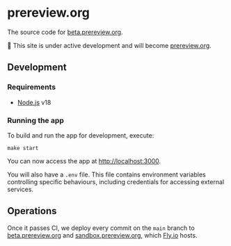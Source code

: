 # prereview.org

The source code for [beta.prereview.org].

🌱️ This site is under active development and will become [prereview.org].

## Development

### Requirements

- [Node.js] v18

### Running the app

To build and run the app for development, execute:

```shell
make start
```

You can now access the app at <http://localhost:3000>.

You will also have a `.env` file. This file contains environment variables controlling specific behaviours, including credentials for accessing external services.

## Operations

Once it passes CI, we deploy every commit on the `main` branch to [beta.prereview.org] and [sandbox.prereview.org], which [Fly.io] hosts.

[beta.prereview.org]: https://beta.prereview.org/
[fly.io]: https://fly.io/
[node.js]: https://nodejs.org/
[prereview.org]: https://prereview.org/
[sandbox.prereview.org]: https://sandbox.prereview.org/
